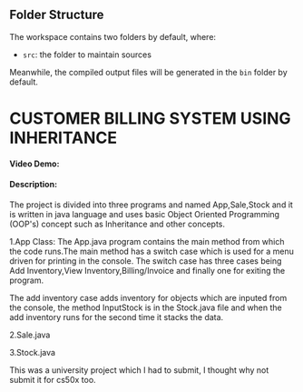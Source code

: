 ## Folder Structure

The workspace contains two folders by default, where:

- `src`: the folder to maintain sources

Meanwhile, the compiled output files will be generated in the `bin` folder by default.

# CUSTOMER BILLING SYSTEM USING INHERITANCE

#### Video Demo:
#### Description:

The project is divided into three programs and named App,Sale,Stock and it is written in java language and uses basic Object Oriented Programming (OOP's) concept such as Inheritance and other concepts.

1.App Class:
The App.java program contains the main method from which the code runs.The main method has a switch case which is used for a menu driven for printing in the console. The switch case has three cases being Add Inventory,View Inventory,Billing/Invoice and finally one for exiting the program.

The add inventory case adds inventory for objects which are inputed from the console, the method InputStock is in the Stock.java file and when the add inventory runs for the second time it stacks the data.

2.Sale.java

3.Stock.java

This was a university project which I had to submit, I thought why not submit it for cs50x too.
